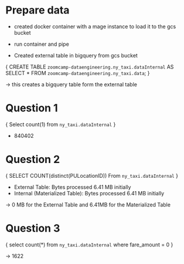 
# Prepare data
-   created docker container with a mage instance to load it to the gcs bucket
-   run container and pipe

-   Created external table in bigquery from gcs bucket

{
    CREATE TABLE `zoomcamp-dataengineering.ny_taxi.dataInternal` AS
    SELECT *
    FROM `zoomcamp-dataengineering.ny_taxi.data`;
}
    

-> this creates a bigquery table form the external table


# Question 1
{
    Select count(1) from `ny_taxi.dataInternal`
}
    
- 840402

# Question 2

{
    SELECT COUNT(distinct(PULocationID)) From `ny_taxi.dataInternal`
}

- External Table:   Bytes processed   6.41 MB initially
- Internal (Materialized Table): Bytes processed   6.41 MB initially

-> 0 MB for the External Table and 6.41MB for the Materialized Table

# Question 3

{
    select count(*) 
    from `ny_taxi.dataInternal`
    where fare_amount = 0
}

-> 1622


